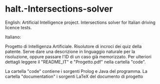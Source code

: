 # halt.-Intersections-solver
English:
Artificial Intelligence project. Intersections solver for Italian driving licence tests.


Italiano:

Progetto di Intelligenza Artificiale. Risolutore di incroci dei quiz della patente.
Serve dare una descrizione in linguaggio naturale per la risoluzione, oppure passare l'ID di un caso già memorizzato.
Per ulteriori dettagli leggere il "README_IT" e "Progetto.pdf" nella cartella "code".

La cartella "code" contiene i sorgenti Prolog e Java del programma.
La cartella "documentation" i sorgenti LaTeX del documento di progetto
